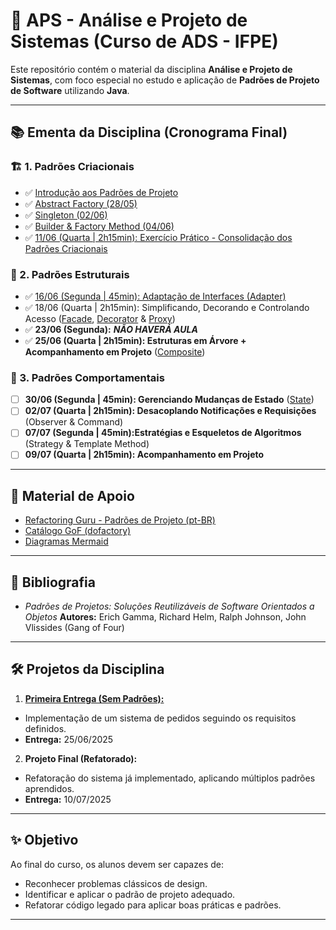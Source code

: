 # 📘 APS - Análise e Projeto de Sistemas (Curso de ADS - IFPE)

Este repositório contém o material da disciplina **Análise e Projeto de Sistemas**, com foco especial no estudo e aplicação de **Padrões de Projeto de Software** utilizando **Java**.

---

## 📚 Ementa da Disciplina (Cronograma Final)

### 🏗️ 1. Padrões Criacionais
- ✅ [Introdução aos Padrões de Projeto](1-introducao.md)
- ✅ [Abstract Factory (28/05)](1-criacionais/1-abstract_factory.md)
- ✅ [Singleton (02/06)](1-criacionais/2-singleton.md)
- ✅ [Builder & Factory Method (04/06)](1-criacionais/3-builder.md)
- ✅ [11/06 (Quarta | 2h15min): Exercício Prático - Consolidação dos Padrões Criacionais](1-criacionais/5-exercicio.md)

### 🧩 2. Padrões Estruturais
- ✅ [16/06 (Segunda | 45min): Adaptação de Interfaces (Adapter)](2-estruturais/6-adapter.md)
- ✅ 18/06 (Quarta | 2h15min): Simplificando, Decorando e Controlando Acesso ([Facade](2-estruturais/7-facade.md), [Decorator](2-estruturais/8-decorator.md) & [Proxy](2-estruturais/9-proxy.md))
- ✅ **23/06 (Segunda):** ***NÃO HAVERÁ AULA***
- ✅ **25/06 (Quarta | 2h15min): Estruturas em Árvore + Acompanhamento em Projeto** ([Composite](2-estruturais/10-composite.md))

### 🔁 3. Padrões Comportamentais

- [ ] **30/06 (Segunda | 45min): Gerenciando Mudanças de Estado** ([State](3-comportamentais/11-state.md))
- [ ] **02/07 (Quarta | 2h15min): Desacoplando Notificações e Requisições** (Observer & Command)
- [ ] **07/07 (Segunda | 45min):Estratégias e Esqueletos de Algoritmos** (Strategy & Template Method)
- [ ] **09/07 (Quarta | 2h15min): Acompanhamento em Projeto**

---

## 🧠 Material de Apoio

- [Refactoring Guru - Padrões de Projeto (pt-BR)](https://refactoring.guru/pt-br/design-patterns)
- [Catálogo GoF (dofactory)](https://www.dofactory.com/net/design-patterns)
- [Diagramas Mermaid](https://mermaid.js.org/)

---

## 📖 Bibliografia

- *Padrões de Projetos: Soluções Reutilizáveis de Software Orientados a Objetos*
  **Autores:** Erich Gamma, Richard Helm, Ralph Johnson, John Vlissides (Gang of Four)

---

## 🛠️ Projetos da Disciplina

1.  **[Primeira Entrega (Sem Padrões):](projeto/projeto1.md)**
  - Implementação de um sistema de pedidos seguindo os requisitos definidos.
  - **Entrega:** 25/06/2025

2.  **Projeto Final (Refatorado):**
  - Refatoração do sistema já implementado, aplicando múltiplos padrões aprendidos.
  - **Entrega:** 10/07/2025

---

## ✨ Objetivo

Ao final do curso, os alunos devem ser capazes de:

- Reconhecer problemas clássicos de design.
- Identificar e aplicar o padrão de projeto adequado.
- Refatorar código legado para aplicar boas práticas e padrões.

---